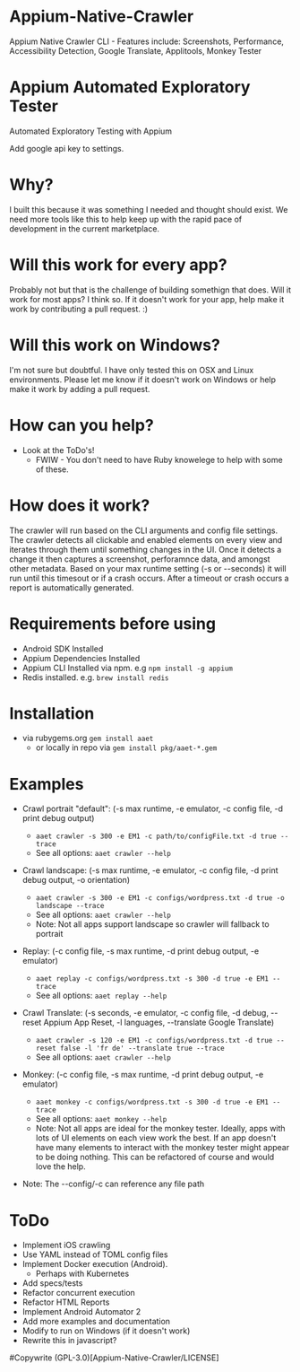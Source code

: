 
# Appium-Native-Crawler
Appium Native Crawler CLI - Features include: Screenshots, Performance, Accessibility Detection, Google  Translate, Applitools, Monkey Tester

# Appium Automated Exploratory Tester
Automated Exploratory Testing with Appium

Add google api key to settings.


# Why?
I built this because it was something I needed and thought should exist. We need more tools like this to help keep up with the rapid pace of development in the current marketplace.

# Will this work for every app?
Probably not but that is the challenge of building somethign that does. Will it work for most apps? I think so. If it doesn't work for your app, help make it work by contributing a pull request. :)

# Will this work on Windows?
I'm not sure but doubtful. I have only tested this on OSX and Linux environments. Please let me know if it doesn't work on Windows or help make it work by adding a pull request.

# How can you help?
* Look at the ToDo's! 
    * FWIW - You don't need to have Ruby knowelege to help with some of these.

# How does it work?
The crawler will run based on the CLI arguments and config file settings. The crawler detects all clickable and enabled elements on every view and iterates through them until something changes in the UI. Once it detects a change it then captures a screenshot, perforamnce data, and amongst other metadata. Based on your max runtime setting (-s or --seconds) it will run until this timesout or if a crash occurs. After a timeout or crash occurs a report is automatically generated.

# Requirements before using
* Android SDK Installed
* Appium Dependencies Installed
* Appium CLI Installed via npm. e.g ```npm install -g appium```
* Redis installed. e.g. ```brew install redis```

# Installation
* via rubygems.org ```gem install aaet```
    * or locally in repo via ```gem install pkg/aaet-*.gem```

# Examples
* Crawl portrait "default": (-s max runtime, -e emulator, -c config file, -d print debug output)
    * ```aaet crawler -s 300 -e EM1 -c path/to/configFile.txt -d true --trace``` 
    * See all options: ```aaet crawler --help```

* Crawl landscape: (-s max runtime, -e emulator, -c config file, -d print debug output, -o orientation)
    * ```aaet crawler -s 300 -e EM1 -c configs/wordpress.txt -d true -o landscape --trace ```
    * See all options: ```aaet crawler --help```
    * Note: Not all apps support landscape so crawler will fallback to portrait

* Replay: (-c config file, -s max runtime, -d print debug output, -e emulator)
    * ```aaet replay -c configs/wordpress.txt -s 300 -d true -e EM1 --trace```
    * See all options: ```aaet replay --help```

* Crawl Translate: (-s seconds, -e emulator, -c config file, -d debug, --reset Appium App Reset, -l languages, --translate Google Translate)
    * ```aaet crawler -s 120 -e EM1 -c configs/wordpress.txt -d true --reset false -l 'fr de' --translate true --trace```
    * See all options: ```aaet crawler --help```
    
* Monkey: (-c config file, -s max runtime, -d print debug output, -e emulator)
    * ```aaet monkey -c configs/wordpress.txt -s 300 -d true -e EM1 --trace```
    * See all options: ```aaet monkey --help```
    * Note: Not all apps are ideal for the monkey tester. Ideally, apps with lots of UI elements on each view work the best. If an app doesn't have many elements to interact with the monkey tester might appear to be doing nothing. This can be refactored of course and would love the help.

* Note: The --config/-c can reference any file path

# ToDo
* Implement iOS crawling
* Use YAML instead of TOML config files
* Implement Docker execution (Android).
    * Perhaps with Kubernetes
* Add specs/tests
* Refactor concurrent execution
* Refactor HTML Reports
* Implement Android Automator 2 
* Add more examples and documentation
* Modify to run on Windows (if it doesn't work)
* Rewrite this in javascript?


#Copywrite
(GPL-3.0)[Appium-Native-Crawler/LICENSE]
